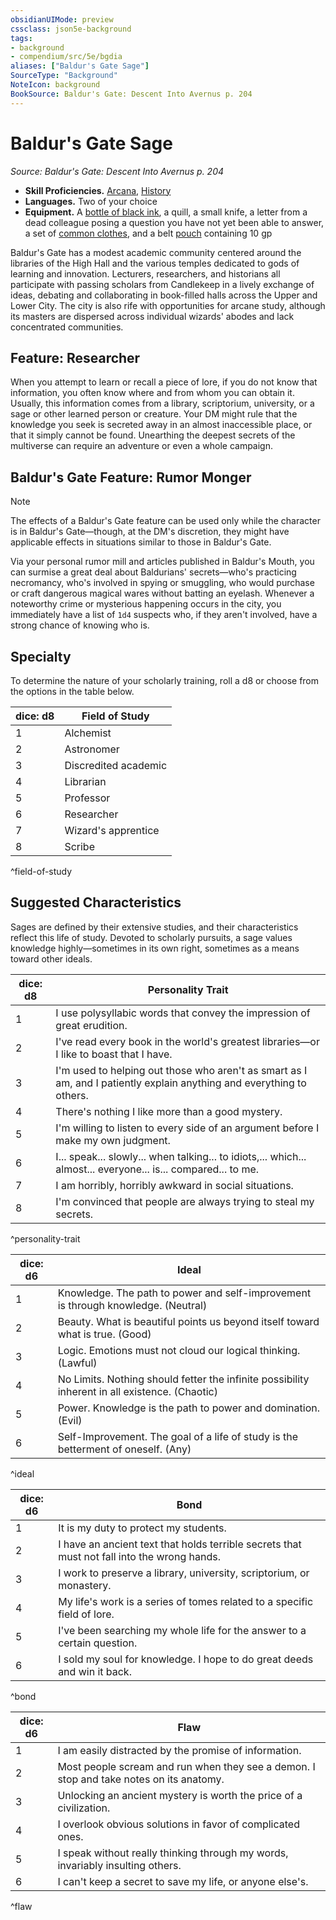 ```yaml
---
obsidianUIMode: preview
cssclass: json5e-background
tags:
- background
- compendium/src/5e/bgdia
aliases: ["Baldur's Gate Sage"]
SourceType: "Background"
NoteIcon: background
BookSource: Baldur's Gate: Descent Into Avernus p. 204
---
```

# Baldur's Gate Sage
*Source: Baldur's Gate: Descent Into Avernus p. 204*  

- **Skill Proficiencies.** [Arcana](z_Mechanics/CLI/rules/skills.md#Arcana), [History](z_Mechanics/CLI/rules/skills.md#History)  
- **Languages.** Two of your choice  
- **Equipment.** A [bottle of black ink](ink-1-ounce-bottle.md), a quill, a small knife, a letter from a dead colleague posing a question you have not yet been able to answer, a set of [common clothes](common-clothes.md), and a belt [pouch](pouch.md) containing 10 gp  

Baldur's Gate has a modest academic community centered around the libraries of the High Hall and the various temples dedicated to gods of learning and innovation. Lecturers, researchers, and historians all participate with passing scholars from Candlekeep in a lively exchange of ideas, debating and collaborating in book-filled halls across the Upper and Lower City. The city is also rife with opportunities for arcane study, although its masters are dispersed across individual wizards' abodes and lack concentrated communities.

## Feature: Researcher

When you attempt to learn or recall a piece of lore, if you do not know that information, you often know where and from whom you can obtain it. Usually, this information comes from a library, scriptorium, university, or a sage or other learned person or creature. Your DM might rule that the knowledge you seek is secreted away in an almost inaccessible place, or that it simply cannot be found. Unearthing the deepest secrets of the multiverse can require an adventure or even a whole campaign.

## Baldur's Gate Feature: Rumor Monger

> [!note]
> The effects of a Baldur's Gate feature can be used only while the character is in Baldur's Gate—though, at the DM's discretion, they might have applicable effects in situations similar to those in Baldur's Gate.

Via your personal rumor mill and articles published in Baldur's Mouth, you can surmise a great deal about Baldurians' secrets—who's practicing necromancy, who's involved in spying or smuggling, who would purchase or craft dangerous magical wares without batting an eyelash. Whenever a noteworthy crime or mysterious happening occurs in the city, you immediately have a list of `1d4` suspects who, if they aren't involved, have a strong chance of knowing who is.

## Specialty

To determine the nature of your scholarly training, roll a d8 or choose from the options in the table below.

| dice: d8 | Field of Study |
|----------|----------------|
| 1 | Alchemist |
| 2 | Astronomer |
| 3 | Discredited academic |
| 4 | Librarian |
| 5 | Professor |
| 6 | Researcher |
| 7 | Wizard's apprentice |
| 8 | Scribe |
^field-of-study

## Suggested Characteristics

Sages are defined by their extensive studies, and their characteristics reflect this life of study. Devoted to scholarly pursuits, a sage values knowledge highly—sometimes in its own right, sometimes as a means toward other ideals.

| dice: d8 | Personality Trait |
|----------|-------------------|
| 1 | I use polysyllabic words that convey the impression of great erudition. |
| 2 | I've read every book in the world's greatest libraries—or I like to boast that I have. |
| 3 | I'm used to helping out those who aren't as smart as I am, and I patiently explain anything and everything to others. |
| 4 | There's nothing I like more than a good mystery. |
| 5 | I'm willing to listen to every side of an argument before I make my own judgment. |
| 6 | I... speak... slowly... when talking... to idiots,... which... almost... everyone... is... compared... to me. |
| 7 | I am horribly, horribly awkward in social situations. |
| 8 | I'm convinced that people are always trying to steal my secrets. |
^personality-trait

| dice: d6 | Ideal |
|----------|-------|
| 1 | Knowledge. The path to power and self-improvement is through knowledge. (Neutral) |
| 2 | Beauty. What is beautiful points us beyond itself toward what is true. (Good) |
| 3 | Logic. Emotions must not cloud our logical thinking. (Lawful) |
| 4 | No Limits. Nothing should fetter the infinite possibility inherent in all existence. (Chaotic) |
| 5 | Power. Knowledge is the path to power and domination. (Evil) |
| 6 | Self-Improvement. The goal of a life of study is the betterment of oneself. (Any) |
^ideal

| dice: d6 | Bond |
|----------|------|
| 1 | It is my duty to protect my students. |
| 2 | I have an ancient text that holds terrible secrets that must not fall into the wrong hands. |
| 3 | I work to preserve a library, university, scriptorium, or monastery. |
| 4 | My life's work is a series of tomes related to a specific field of lore. |
| 5 | I've been searching my whole life for the answer to a certain question. |
| 6 | I sold my soul for knowledge. I hope to do great deeds and win it back. |
^bond

| dice: d6 | Flaw |
|----------|------|
| 1 | I am easily distracted by the promise of information. |
| 2 | Most people scream and run when they see a demon. I stop and take notes on its anatomy. |
| 3 | Unlocking an ancient mystery is worth the price of a civilization. |
| 4 | I overlook obvious solutions in favor of complicated ones. |
| 5 | I speak without really thinking through my words, invariably insulting others. |
| 6 | I can't keep a secret to save my life, or anyone else's. |
^flaw